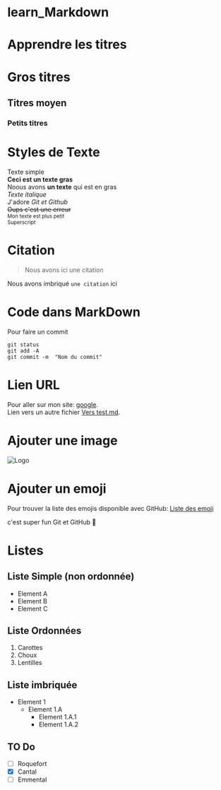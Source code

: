 # learn_Markdown

# Apprendre les titres
# Gros titres
## Titres moyen
### Petits titres

# Styles de Texte
Texte simple  
**Ceci est un texte gras**  
Noous avons __un texte__ qui est en gras  
*Texte italique*  
J'adore *Git et Github*  
~~Oups c'est une erreur~~  
<sub>Mon texte est plus petit</sub>  
<sup>Superscript</sup>  

# Citation
> Nous avons ici une citation  

Nous avons imbriqué `une citation` ici

# Code dans MarkDown

Pour faire un commit   
```
git status  
git add -A  
git commit -m  "Nom du commit"  
```


# Lien URL

Pour aller sur mon site: [google](https://google.com).   
Lien vers un autre fichier [Vers test.md](test.md).   

# Ajouter une image

![Logo](https://www.google.fr/images/branding/googlelogo/1x/googlelogo_color_272x92dp.png)  

# Ajouter un emoji

Pour trouver la liste des emojis disponible avec GitHub: [Liste des emoji](https://github.com/ikatyang/emoji-cheat-sheet/blob/master/README.md)  

c'est super fun Git et GitHub :rofl:  

# Listes

## Liste Simple (non ordonnée)
* Element A  
* Element B  
* Element C

## Liste Ordonnées
1. Carottes  
2. Choux  
3. Lentilles

## Liste imbriquée
* Element 1
    * Element 1.A
        * Element 1.A.1
        * Element 1.A.2

## TO Do
* [ ] Roquefort
* [x] Cantal
* [ ] Emmental
